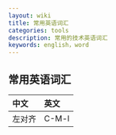 ```yaml
---
layout: wiki
title: 常用英语词汇
categories: tools
description: 常用的技术英语词汇
keywords: english，word
---
```


## 常用英语词汇
| 中文     | 英文 | 
|:---------|:--------|
| 左对齐   | C-M-l   |

